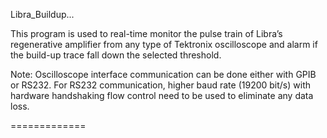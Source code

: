 Libra_Buildup...

This program is used to real-time monitor the pulse train of Libra’s regenerative amplifier from any type of Tektronix oscilloscope and alarm if the build-up trace fall down the selected threshold.

Note: Oscilloscope interface communication can be done either with GPIB or RS232. 
For RS232 communication, higher baud rate (19200 bit/s) with hardware handshaking flow control need to be used to eliminate any data loss.

=============
